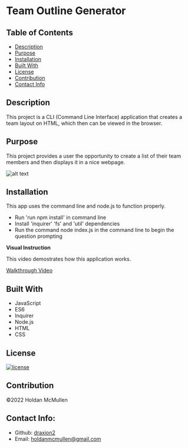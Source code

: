 # Team Outline Generator

## Table of Contents 
- [Description](#description)
- [Purpose](#purpose)
- [Installation](#installation)
- [Built With](#built-with)
- [License](#license)
- [Contribution](#contribution)
- [Contact Info](#contact-info)

## Description

This project is a CLI (Command Line Interface) application that creates a team layout on HTML, which then can be viewed in the browser. 

## Purpose

This project provides a user the opportunity to create a list of their team members and then displays it in a nice webpage.

![alt text](https://i.gyazo.com/e5fd124e136c6bb781a4ecb1640e8618.png)

## Installation

This app uses the command line and node.js to function properly.

* Run 'run npm install' in command line
* Install 'inquirer' 'fs' and 'util' dependencies
* Run the command node index.js in the command line to begin the question prompting

__Visual Instruction__

This video demostrates how this application works.

[Walkthrough Video](https://drive.google.com/file/d/1RggGABmkIGsOanoFVbh9VGs3sxrxtQ3E/view)

## Built With

* JavaScript
* ES6
* Inquirer
* Node.js
* HTML
* CSS

## License

[![license](https://img.shields.io/badge/license-MIT-blue)](https:/shields.io)

## Contribution

©️2022 Holdan McMullen

## Contact Info:
  
- Github: [draxion2](https://github.com/draxion2)
- Email: holdanmcmullen@gmail.com
